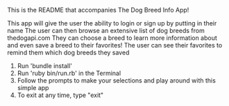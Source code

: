 This is the README that accompanies The Dog Breed Info App!

This app will give the user the ability to login or sign up by putting in their name
The user can then browse an extensive list of dog breeds from thedogapi.com
They can choose a breed to learn more information about and even save a breed to their favorites!
The user can see their favorites to remind them which dog breeds they saved

1. Run 'bundle install'
2. Run 'ruby bin/run.rb' in the Terminal
3. Follow the prompts to make your selections and play around with this simple app
4. To exit at any time, type "exit"



